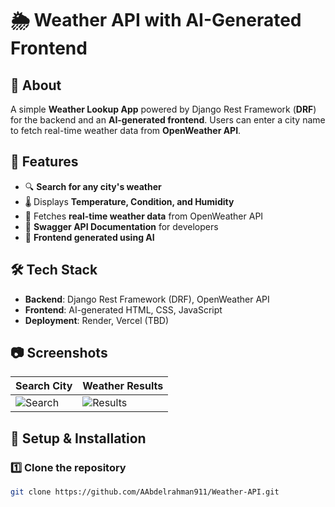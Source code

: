 # 🌦️ Weather API with AI-Generated Frontend  

## 📌 About  
A simple **Weather Lookup App** powered by Django Rest Framework (**DRF**) for the backend and an **AI-generated frontend**. Users can enter a city name to fetch real-time weather data from **OpenWeather API**.  

## 🚀 Features  
- 🔍 **Search for any city's weather**  
- 🌡️ Displays **Temperature, Condition, and Humidity**  
- 📡 Fetches **real-time weather data** from OpenWeather API  
- 📝 **Swagger API Documentation** for developers  
- 🤖 **Frontend generated using AI**  

## 🛠️ Tech Stack  
- **Backend**: Django Rest Framework (DRF), OpenWeather API  
- **Frontend**: AI-generated HTML, CSS, JavaScript  
- **Deployment**: Render, Vercel (TBD)  

## 📷 Screenshots  
| Search City  | Weather Results |
|-------------|----------------|
| ![Search]([https://github.com/AAbdelrahman911/Weather-API/blob/main/screenshots/1.jpg](https://i.imgur.com/qL1rVDD.jpeg)) | ![Results]([https://github.com/AAbdelrahman911/Weather-API/blob/main/screenshots/2.jpg](https://i.imgur.com/IN9Mo77.jpeg)) |

## 🔧 Setup & Installation  
### 1️⃣ **Clone the repository**  
   ```bash
   git clone https://github.com/AAbdelrahman911/Weather-API.git  
